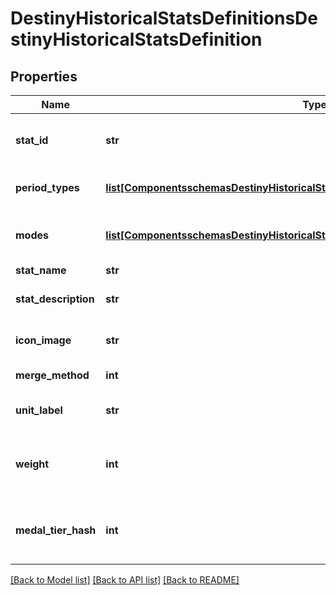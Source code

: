 # DestinyHistoricalStatsDefinitionsDestinyHistoricalStatsDefinition

## Properties
Name | Type | Description | Notes
------------ | ------------- | ------------- | -------------
**stat_id** | **str** | Unique programmer friendly ID for this stat | [optional] 
**period_types** | [**list[ComponentsschemasDestinyHistoricalStatsDefinitionsPeriodType]**](ComponentsschemasDestinyHistoricalStatsDefinitionsPeriodType.md) | Time periods the statistic covers | [optional] 
**modes** | [**list[ComponentsschemasDestinyHistoricalStatsDefinitionsDestinyActivityModeType]**](ComponentsschemasDestinyHistoricalStatsDefinitionsDestinyActivityModeType.md) | Game modes where this statistic can be reported. | [optional] 
**stat_name** | **str** | Display name | [optional] 
**stat_description** | **str** | Description of a stat if applicable. | [optional] 
**icon_image** | **str** | Optional URI to an icon for the statistic | [optional] 
**merge_method** | **int** | Optional icon for the statistic | [optional] 
**unit_label** | **str** | Localized Unit Name for the stat. | [optional] 
**weight** | **int** | Weight assigned to this stat indicating its relative impressiveness. | [optional] 
**medal_tier_hash** | **int** | The tier associated with this medal - be it implicitly or explicitly. | [optional] 

[[Back to Model list]](../README.md#documentation-for-models) [[Back to API list]](../README.md#documentation-for-api-endpoints) [[Back to README]](../README.md)


